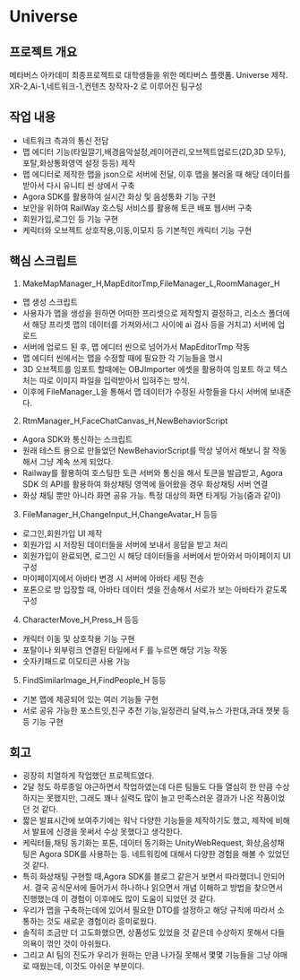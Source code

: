 # Universe
## 프로젝트 개요
메타버스 아카데미 최종프로젝트로 대학생들을 위한 메타버스 플랫폼. Universe 제작.  
XR-2,Ai-1,네트워크-1,컨텐츠 창작자-2 로 이루어진 팀구성  
## 작업 내용
- 네트워크 측과의 통신 전담
- 맵 에디터 기능(타일깔기,배경음악설정,레이어관리,오브젝트업로드(2D,3D 모두),포탈,화상통화영역 설정 등등) 제작
- 맵 에디터로 제작한 맵을 json으로 서버에 전달, 이후 맵을 불러올 때 해당 데이터를 받아서 다시 유니티 씬 상에서 구축
- Agora SDK를 활용하여 실시간 화상 및 음성통화 기능 구현
- 보안을 위하여 RailWay 호스팅 서비스를 활용해 토큰 배포 웹서버 구축
- 회원가입,로그인 등 기능 구현
- 케릭터와 오브젝트 상호작용,이동,이모지 등 기본적인 캐릭터 기능 구현
## 핵심 스크립트
1. MakeMapManager_H,MapEditorTmp,FileManager_L,RoomManager_H
- 맵 생성 스크립트
- 사용자가 맵을 생성을 원하면 어떠한 프리셋으로 제작할지 결정하고, 리소스 폴더에서 해당 프리셋 맵의 데이터를 가져와서(그 사이에 ai 검사 등을 거치고) 서버에 업로드
- 서버에 업로드 된 후, 맵 에디터 씬으로 넘어가서 MapEditorTmp 작동
- 맵 에디터 씬에서는 맵을 수정할 때에 필요한 각 기능들을 명시
- 3D 오브젝트를 임포트 할때에는 OBJImporter 에셋을 활용하여 임포트 하고 텍스처는 따로 이미지 파일을 입력받아서 입혀주는 방식.
- 이후에 FileManager_L을 통해서 맵 데이터가 수정된 사항들을 다시 서버에 보내준다.
2. RtmManager_H,FaceChatCanvas_H,NewBehaviorScript
- Agora SDK와 통신하는 스크립트
- 원래 테스트 용으로 만들었던 NewBehaviorScript를 막상 넣어서 해보니 잘 작동해서 그냥 계속 쓰게 되었다.
- Railway를 활용하여 호스팅한 토큰 서버와 통신을 해서 토큰을 발급받고, Agora SDK 의 API를 활용하여 화상채팅 영역에 들어왔을 경우 화상채팅 서버 연결
- 화상 채팅 뿐만 아니라 화면 공유 가능. 특정 대상의 화면 타게팅 가능(줌과 같이)
3. FileManager_H,ChangeInput_H,ChangeAvatar_H 등등
- 로그인,회원가입 UI 제작
- 회원가입 시 저장된 데이터들을 서버에 보내서 응답을 받고 처리
- 회원가입이 완료되면, 로그인 시 해당 데이터들을 서버에서 받아와서 마이페이지 UI 구성
- 마이페이지에서 아바타 변경 시 서버에 아바타 세팅 전송
- 포톤으로 방 입장할 때, 아바타 데이터 셋을 전송해서 서로가 보는 아바타가 같도록 구성
4. CharacterMove_H,Press_H 등등
- 캐릭터 이동 및 상호작용 기능 구현
- 포탈이나 외부링크 연결된 타일에서 F 를 누르면 해당 기능 작동
- 숫자키패드로 이모티콘 사용 가능
5. FindSimilarImage_H,FindPeople_H 등등
- 기본 맵에 제공되어 있는 여러 기능들 구현
- 서로 공유 가능한 포스트잇,친구 추천 기능,일정관리 달력,뉴스 가판대,과대 챗봇 등등 기능 구현
## 회고
- 굉장히 치열하게 작업했던 프로젝트였다.
- 2달 정도 하루종일 야근하면서 작업하였는데 다른 팀들도 다들 열심히 한 만큼 수상하지는 못했지만, 그래도 꽤나 실력도 많이 늘고 만족스러운 결과가 나온 작품이었던 것 같다.
- 짧은 발표시간에 보여주기에는 워낙 다양한 기능들을 제작하기도 했고, 제작에 비해서 발표에 신경을 못써서 수상 못했다고 생각한다.
- 케릭터들,채팅 동기화는 포톤, 데이터 동기화는 UnityWebRequest, 화상,음성채팅은 Agora SDK를 사용하는 등. 네트워킹에 대해서 다양한 경험을 해볼 수 있었던 것 같다.
- 특히 화상채팅 구현할 때,Agora SDK를 블로그 같은거 보면서 따라했더니 안되어서. 결국 공식문서에 들어가서 하나하나 읽으면서 개념 이해하고 방법을 찾으면서 진행했는데 이 경험이 이후에도 많이 도움이 되었던 것 같다.
- 우리가 맵을 구축하는데에 있어서 필요한 DTO를 설정하고 해당 규칙에 따라서 소통하는 것도 새로운 경험이라 흥미로웠다.
- 솔직히 조금만 더 고도화했으면, 상품성도 있었을 것 같은데 수상하지 못해서 다들 의욕이 꺾인 것이 아쉬웠다.
- 그리고 AI 팀의 진도가 우리가 원하는 만큼 나가질 못해서 몇몇 기능들을 그냥 야매로 때웠는데, 이것도 아쉬운 부분이다.
